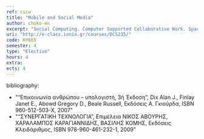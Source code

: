```yaml
---
ref: cscw
title: "Mobile and Social Media"
author: choko-en
excerpt: "Social Computing. Computer Supported Collaborative Work. Space-Time taxonomy. Social Media Apps. Mobile Computing. Mobile Apps."
uri: "http://e-class.ionio.gr/courses/DCS235/"
code: ΗΥ665
semester: 4
type: "Elective"
hours: 4
extra: 
ects: 4
---
```



bibliography: 
  - "“Επικοινωνία ανθρώπου – υπολογιστή, 3ή Έκδοση”, Dix Alan J., Finlay Janet E., Abowd Gregory D., Beale Russell, Εκδόσεις Α. Γκιούρδα, ISBN 960-512-503-X, 2007"
  - "“ΣΥΝΕΡΓΑΤΙΚΗ ΤΕΧΝΟΛΟΓΙΑ”, Επιμέλεια ΝΙΚΟΣ ΑΒΟΥΡΗΣ, ΧΑΡΑΛΑΜΠΟΣ ΚΑΡΑΓΙΑΝΝΙΔΗΣ, ΒΑΣΙΛΗΣ ΚΟΜΗΣ, Εκδόσεις Κλειδάριθμος, ISBN 978-960-461-232-1, 2009"
  

